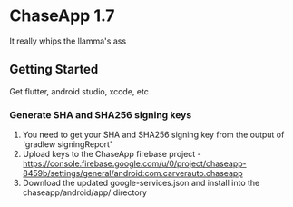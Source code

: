 # ChaseApp 1.7
It really whips the llamma's ass

## Getting Started

Get flutter, android studio, xcode, etc

### Generate SHA and SHA256 signing keys

1. You need to get your SHA and SHA256 signing key from the output of 'gradlew signingReport'
2. Upload keys to the ChaseApp firebase project - https://console.firebase.google.com/u/0/project/chaseapp-8459b/settings/general/android:com.carverauto.chaseapp
3. Download the updated google-services.json and install into the chaseapp/android/app/ directory

